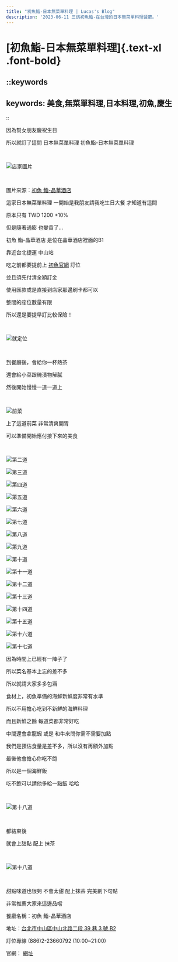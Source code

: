 ```yaml
---
title: "初魚鮨-日本無菜單料理 | Lucas's Blog"
description: '2023-06-11 三訪初魚鮨-在台灣的日本無菜單料理餐廳。'
---
```


# [初魚鮨-日本無菜單料理]{.text-xl .font-bold}

::keywords
---
keywords: 美食,無菜單料理,日本料理,初魚,慶生
---
::
<br>

因為幫女朋友慶祝生日

所以就訂了這間 日本無菜單料理 初魚鮨-日本無菜單料理

<br>

![店家圖片](https://scontent.ftpe14-1.fna.fbcdn.net/v/t39.30808-6/306085164_608610030967634_3901678845169237441_n.jpg?_nc_cat=106&ccb=1-7&_nc_sid=6ee11a&_nc_ohc=vwdLq4CScFEQ7kNvgGsEwgM&_nc_ht=scontent.ftpe14-1.fna&oh=00_AYDh52z3LSEPN5Fv3Q5DjR9nYw6-eC8ZS3Rq1f0NzW8yLA&oe=66D34150)

<br>

圖片來源：[初魚 鮨-晶華酒店](https://www.facebook.com/chuyu.regent/)

這家日本無菜單料理 一開始是我朋友請我吃生日大餐 才知道有這間

原本只有 TWD 1200 +10%

但是隨著通膨 也變貴了...

初魚 鮨-晶華酒店 是位在晶華酒店裡面的B1

靠近台北捷運 中山站

吃之前都要提前上 [初魚官網](https://www.chu-yu.com.tw/) 訂位

並且須先付清全額訂金

使用匯款或是直接到店家那邊刷卡都可以


整間的座位數量有限

所以還是要提早訂比較保險！

<br>

![就定位](https://cdn.lucas-chen.website/2023/06/11/01.jpg)

<br>

到餐廳後，會給你一杯熱茶

還會給小菜跟醃漬物解膩

然後開始慢慢一道一道上

<br>

![前菜](https://cdn.lucas-chen.website/2023/06/11/02.jpg)
<br>

上了這道前菜 非常清爽開胃  

可以準備開始應付接下來的美食

<br>

![第二道](https://cdn.lucas-chen.website/2023/06/11/03.jpg)
<br>

![第三道](https://cdn.lucas-chen.website/2023/06/11/04.jpg)
<br>

![第四道](https://cdn.lucas-chen.website/2023/06/11/05.jpg)
<br>

![第五道](https://cdn.lucas-chen.website/2023/06/11/06.jpg)
<br>

![第六道](https://cdn.lucas-chen.website/2023/06/11/07.jpg)
<br>

![第七道](https://cdn.lucas-chen.website/2023/06/11/08.jpg)
<br>

![第八道](https://cdn.lucas-chen.website/2023/06/11/09.jpg)
<br>

![第九道](https://cdn.lucas-chen.website/2023/06/11/10.jpg)
<br>

![第十道](https://cdn.lucas-chen.website/2023/06/11/11.jpg)
<br>

![第十一道](https://cdn.lucas-chen.website/2023/06/11/12.jpg)
<br>

![第十二道](https://cdn.lucas-chen.website/2023/06/11/13.jpg)
<br>

![第十三道](https://cdn.lucas-chen.website/2023/06/11/14.jpg)
<br>

![第十四道](https://cdn.lucas-chen.website/2023/06/11/15.jpg)
<br>

![第十五道](https://cdn.lucas-chen.website/2023/06/11/16.jpg)
<br>

![第十六道](https://cdn.lucas-chen.website/2023/06/11/17.jpg)
<br>

![第十七道](https://cdn.lucas-chen.website/2023/06/11/18.jpg)
<br>

因為時間上已經有一陣子了

所以菜名基本上忘的差不多

所以就請大家多多包涵

食材上，初魚準備的海鮮新鮮度非常有水準

所以不用擔心吃到不新鮮的海鮮料理

而且新鮮之餘 每道菜都非常好吃

中間還會拿龍蝦 或是 和牛來問你需不需要加點

我們是預估食量是差不多，所以沒有再額外加點

最後他會擔心你吃不飽

所以是一個海鮮飯

吃不飽可以請他多給一點飯 哈哈

<br>

![第十八道](https://cdn.lucas-chen.website/2023/06/11/19.jpg)

<br>

都結束後

就會上甜點 配上 抹茶

<br>

![第十八道](https://cdn.lucas-chen.website/2023/06/11/20.jpg)

<br>

甜點味道也很夠  不會太甜  配上抹茶  完美劃下句點

非常推薦大家來這邊品嚐

餐廳名稱：初魚 鮨-晶華酒店

地址：[台北市中山區中山北路二段 39 巷 3 號 B2](https://g.co/kgs/qMtEQUG)

訂位專線 (886)2-23660792 (10:00~21:00)

官網： [網址](https://www.chu-yu.com.tw/)

<br>
<br>
